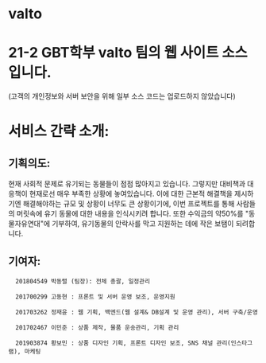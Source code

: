 # valto
# 21-2 GBT학부 valto 팀의 웹 사이트 소스입니다. 

(고객의 개인정보와 서버 보안을 위해 일부 소스 코드는 업로드하지 않았습니다)

# 서비스 간략 소개:

## 기획의도:
현재 사회적 문제로 유기되는 동물들이 점점 많아지고 있습니다. 그렇지만 대비책과 대응책이 현재로선 매우 부족한 상황에 놓여있습니다. 이에 대한 근본적 해결책을 제시하기엔 해결해야하는 규모 및 상황이 너무도 큰 상황이기에, 이번 프로젝트를 통해 사람들의 머릿속에 유기 동물에 대한 내용을 인식시키려 합니다. 또한 수익금의 약50%를 "동물자유연대"에 기부하여, 유기동물의 안락사를 막고 지원하는 데에 작은 보탬이 되려합니다.

## 기여자:
      201804549 박동렬 (팀장): 전체 총괄, 일정관리
 
      201700299 고동현 : 프론트 및 서버 운영 보조, 운영지원
      
      201703262 정재윤 : 웹 기획, 백엔드(웹 설계& DB설계 및 운영 관리), 서버 구축/운영
      
      201702467 이민준 : 상품 제작, 물품 운송관리, 기획 관리 
      
      201903874 황보민 : 상품 디자인 기획, 프론트 디자인 보조, SNS 채널 관리(인스타그램), 마케팅 
